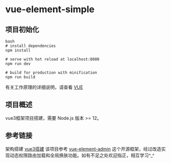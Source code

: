 # vue-element-simple

## 项目初始化

```
bash
# install dependencies
npm install

# serve with hot reload at localhost:8080
npm run dev

# build for production with minification
npm run build
```

有关工作原理的详细说明，请查看 [VUE](https://cn.vuejs.org/v2/guide/installation.html)

## 项目概述
vue3框架项目搭建，需要 Node.js 版本 >= 12。

## 参考链接
架构搭建 [vue3搭建](https://juejin.cn/post/6951649464637636622#heading-39)
该项目参考 [vue-element-admin](https://github.com/PanJiaChen/vue-element-admin) 这个开源框架，经过改造实现动态权限路由加载和全局换肤功能。如有不足之处欢迎指正，相互学习^\_^
